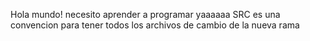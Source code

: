 Hola mundo! necesito aprender a programar yaaaaaa SRC es una convencion para tener todos los archivos de
cambio de la nueva rama 